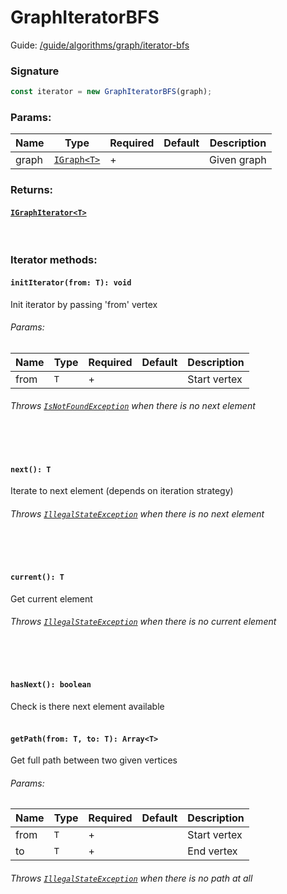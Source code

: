 # GraphIteratorBFS

Guide: [/guide/algorithms/graph/iterator-bfs](/guide/algorithms/graph/iterator-bfs)

### Signature

```ts
const iterator = new GraphIteratorBFS(graph);
```

### Params:

| Name  | Type                                        | Required | Default | Description |
|-------|---------------------------------------------|----------|---------|-------------|
| graph | [`IGraph<T>`](/api/types/interfaces#IGraph) | +        |         | Given graph |

### Returns:

#### [`IGraphIterator<T>`](/api/types/interfaces#IGraphIterator)

<br>

### Iterator methods:

#### `initIterator(from: T): void`

Init iterator by passing 'from' vertex

###### Params:

| Name | Type | Required | Default | Description  |
|------|------|----------|---------|--------------|
| from | `T`  | +        |         | Start vertex |

###### Throws [`IsNotFoundException`](/api/exceptions/state) when there is no next element

<br><br>

#### `next(): T`

Iterate to next element (depends on iteration strategy)

###### Throws [`IllegalStateException`](/api/exceptions/state) when there is no next element

<br><br>

#### `current(): T`

Get current element

###### Throws [`IllegalStateException`](/api/exceptions/state) when there is no current element

<br><br>

#### `hasNext(): boolean`

Check is there next element available
<br><br>

#### `getPath(from: T, to: T): Array<T>`

Get full path between two given vertices

###### Params:

| Name | Type | Required | Default | Description  |
|------|------|----------|---------|--------------|
| from | `T`  | +        |         | Start vertex |
| to   | `T`  | +        |         | End vertex   |

###### Throws [`IllegalStateException`](/api/exceptions/state) when there is no path at all

<br><br>
